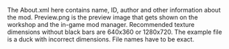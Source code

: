The About.xml here contains name, ID, author and other information about the mod. Preview.png is the preview image that gets shown on the workshop and the in-game mod manager. Recommended texture dimensions without black bars are 640x360 or 1280x720. The example file is a duck with incorrect dimensions. File names have to be exact.